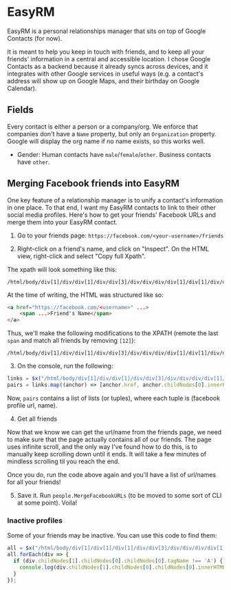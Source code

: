 # EasyRM

EasyRM is a personal relationships manager that sits on top of Google Contacts (for now).

It is meant to help you keep in touch with friends, and to keep all your friends' information in a central
and accessible location. I chose Google Contacts as a backend because it already syncs across devices, and it
integrates with other Google services in useful ways (e.g. a contact's address will show up on Google Maps,
and their birthday on Google Calendar).


## Fields

Every contact is either a person or a company/org. We enforce that companies don't have a `Name`
property, but only an `Organization` property. Google will display the org name if no name exists,
so this works well.

* Gender: Human contacts have `male`/`female`/`other`. Business contacts have `other`.


## Merging Facebook friends into EasyRM

One key feature of a relationship manager is to unify a contact's information in one place. To that end, I
want my EasyRM contacts to link to their other social media profiles. Here's how to get your friends' Facebook
URLs and merge them into your EasyRM contact.

1. Go to your friends page: `https://facebook.com/<your-username>/friends`

2. Right-click on a friend's name, and click on "Inspect". On the HTML view, right-click and select "Copy full Xpath".

The xpath will look something like this:
```
/html/body/div[1]/div/div[1]/div/div[3]/div/div/div/div[1]/div[1]/div/div/div[4]/div/div/div/div/div/div/div/div/div[3]/div[12]/div[2]/div[1]/a/span
```

At the time of writing, the HTML was structured like so:
```html
<a href="https://facebook.com/<username>" ...>
    <span ...>Friend's Name</span>
</a>
```

Thus, we'll make the following modifications to the XPATH (remote the last `span` and match all friends by removing `[12]`):
```
/html/body/div[1]/div/div[1]/div/div[3]/div/div/div/div[1]/div[1]/div/div/div[4]/div/div/div/div/div/div/div/div/div[3]/div/div[2]/div[1]/a
```

3. On the console, run the following:

```javascript
links = $x("/html/body/div[1]/div/div[1]/div/div[3]/div/div/div/div[1]/div[1]/div/div/div[4]/div/div/div/div/div/div/div/div/div[3]/div/div[2]/div[1]/a");
pairs = links.map((anchor) => [anchor.href, anchor.childNodes[0].innerHTML]);
```

Now, `pairs` contains a list of lists (or tuples), where each tuple is (facebook profile url, name).

4. Get all friends

Now that we know we can get the url/name from the friends page, we need to make sure that the page
actually contains all of our friends. The page uses infinite scroll, and the only way I've found
how to do this, is to manually keep scrolling down until it ends. It will take a few minutes of
mindless scrolling til you reach the end.

Once you do, run the code above again and you'll have a list of url/names for all your friends!

5. Save it. Run `people.MergeFacebookURLs` (to be moved to some sort of CLI at some point). Voila!

### Inactive profiles

Some of your friends may be inactive. You can use this code to find them:
```javascript
all = $x("/html/body/div[1]/div[1]/div[1]/div/div[3]/div/div/div/div[1]/div[1]/div/div/div[4]/div/div/div/div[1]/div/div/div/div/div[3]/div");
all.forEach(div => {
  if (div.childNodes[1].childNodes[0].childNodes[0].tagName !== 'A') {
    console.log(div.childNodes[1].childNodes[0].childNodes[0].innerHTML);
  }
});
```

